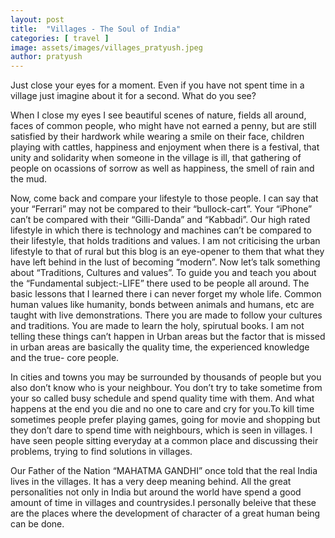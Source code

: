 ```yaml
---
layout: post
title:  "Villages - The Soul of India"
categories: [ travel ]
image: assets/images/villages_pratyush.jpeg
author: pratyush
---
```



Just close your eyes for a moment. Even if you have not spent time in a village just imagine about it for a
second. What do you see?

When I close my eyes I see beautiful scenes of nature, fields all around, faces of common
people, who might have not earned a penny, but are still satisfied by their hardwork while wearing a smile on their face, children playing with cattles, happiness and enjoyment when there is a festival, that unity and solidarity when someone in the village is ill, that gathering of people on ocassions of sorrow as well as
happiness, the smell of rain and the mud.

Now, come back and compare your lifestyle to those people. I can say that your “Ferrari” may not be
compared to their “bullock-cart”. Your “iPhone” can’t be compared with their “Gilli-Danda” and “Kabbadi”.
Our high rated lifestyle in which there is technology and machines can’t be compared to their lifestyle, that holds traditions and values. I am not criticising the urban lifestyle to that of rural but this blog is
an eye-opener to them that what they have left behind in the lust of becoming “modern”.
Now let’s talk something about “Traditions, Cultures and values”. To guide you and
teach you about the “Fundamental subject:-LIFE” there used to be people all around. The
basic lessons that I learned there i can never forget my whole life. Common human values like
humanity, bonds between animals and humans, etc are taught with live demonstrations.
There you are made to follow your cultures and traditions. You are made to learn the holy,
spirutual books. I am not telling these things can’t happen in Urban areas but the factor that is
missed in urban areas are basically the quality time, the experienced knowledge and the true-
core people.

In cities and towns you may be surrounded by thousands of people but you also don’t know
who is your neighbour. You don’t try to take sometime from your so called busy schedule and
spend quality time with them. And what happens at the end you die and no one to care and
cry for you.To kill time sometimes people prefer playing games, going for movie and shopping
but they don’t dare to spend time with neighbours, which is seen in villages. I have seen
people sitting everyday at a common place and discussing their problems, trying to find
solutions in villages.

Our Father of the Nation “MAHATMA GANDHI” once told that the real India lives in the
villages. It has a very deep meaning behind. All the great personalities not only in India but
around the world have spend a good amount of time in villages and countrysides.I personally
beleive that these are the places where the development of character of a great human being
can be done.